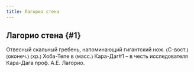 ```yaml
---
title: Лагорио стена
---
```

## Лагорио стена {#1}

Отвесный скальный гребень, напоминающий гигантский нож. ⦅С-вост.⦆ ⦅оконеч.⦆ ⦅хр.⦆ Хоба-Тепе в ⦅масс.⦆ Кара-Даг#1 – в честь исследователя Кара-Дага проф. А.Е. Лагорио. 
